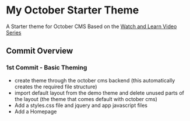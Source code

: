# My October Starter Theme

A Starter theme for October CMS Based on the [Watch and Learn Video Series](https://watch-learn.com/series/making-websites-with-october-cms)

## Commit Overview

### 1st Commit - Basic Theming 
- create theme through the october cms backend (this automatically creates the required file structure)
- import default layout from the demo theme and delete unused parts of the layout (the theme that comes default with october cms)
- Add a styles.css file and jquery and app javascript files
- Add a Homepage 
